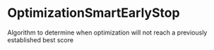 # OptimizationSmartEarlyStop
Algorithm to determine when optimization will not reach a previously established best score
